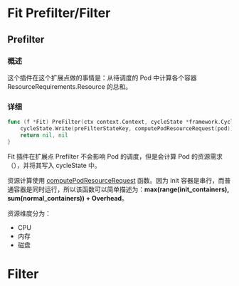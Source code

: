 # Fit Prefilter/Filter

## Prefilter

### 概述

这个插件在这个扩展点做的事情是：从待调度的 Pod 中计算各个容器 ResourceRequirements.Resource 的总和。

### 详细

```go
func (f *Fit) PreFilter(ctx context.Context, cycleState *framework.CycleState, pod *v1.Pod) (*framework.PreFilterResult, *framework.Status) {
	cycleState.Write(preFilterStateKey, computePodResourceRequest(pod))
	return nil, nil
}
```

Fit 插件在扩展点 Prefilter 不会影响 Pod 的调度，但是会计算 Pod 的资源需求（），并将其写入 cycleState 中。

资源计算使用 [computePodResourceRequest](./fit.go) 函数。因为 Init 容器是串行，而普通容器是同时运行，所以该函数可以简单描述为：**max(range(init_containers), sum(normal_containers)) + Overhead**。

资源维度分为：
* CPU
* 内存
* 磁盘

# Filter